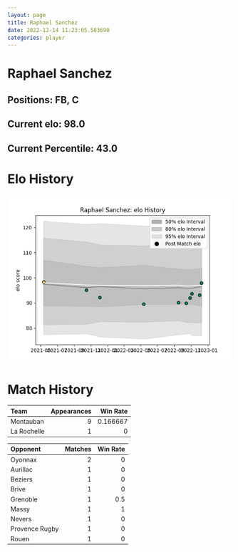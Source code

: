 ```yaml
---  
layout: page  
title: Raphael Sanchez  
date: 2022-12-14 11:23:05.503690  
categories: player  
---
```

# Raphael Sanchez

## Positions: FB, C

## Current elo: 98.0

## Current Percentile: 43.0

# Elo History


![elo history](history_RaphaelSanchez.png)
# Match History


| Team        |   Appearances |   Win Rate |
|:------------|--------------:|-----------:|
| Montauban   |             9 |   0.166667 |
| La Rochelle |             1 |   0        |

| Opponent       |   Matches |   Win Rate |
|:---------------|----------:|-----------:|
| Oyonnax        |         2 |        0   |
| Aurillac       |         1 |        0   |
| Beziers        |         1 |        0   |
| Brive          |         1 |        0   |
| Grenoble       |         1 |        0.5 |
| Massy          |         1 |        1   |
| Nevers         |         1 |        0   |
| Provence Rugby |         1 |        0   |
| Rouen          |         1 |        0   |